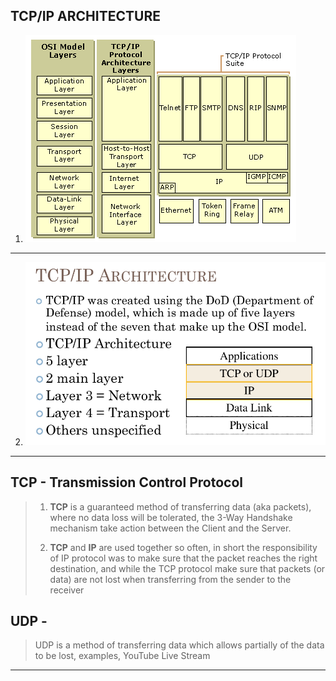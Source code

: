 ## TCP/IP ARCHITECTURE
1. ![Difference Between OSI and TCP/IP  Layers](./img/TTP3121-Lec1-TCP&IP-Architecture1.jpg)
---
2. ![TCP/IP Layer](./img/TTP3121-Lec1-TCP&IP-Architecture.png)

---

## TCP - Transmission Control Protocol
>1.  **TCP** is a guaranteed method of transferring data (aka packets), where no data loss will be tolerated, the 3-Way Handshake mechanism take action between the Client and the Server.
>
>2.  **TCP** and **IP** are used together so often, in short the responsibility of IP protocol was to make sure that the packet reaches the right destination, and while the TCP protocol make sure that packets (or data) are not lost when transferring from the sender to the receiver


## UDP - 
> UDP is a method of transferring data which allows partially of the data to be lost, examples, YouTube Live Stream

---


